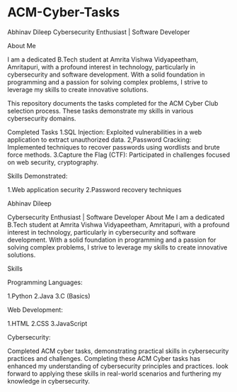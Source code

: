 # ACM-Cyber-Tasks


Abhinav Dileep
Cybersecurity Enthusiast | Software Developer


About Me

I am a dedicated B.Tech student at Amrita Vishwa Vidyapeetham, Amritapuri, with a profound interest in technology, particularly in cybersecurity and software development.
With a solid foundation in programming and a passion for solving complex problems, I strive to leverage my skills to create innovative solutions.

This repository documents the tasks completed for the ACM Cyber Club selection process. These tasks demonstrate my skills in various cybersecurity domains.

Completed Tasks
1.SQL Injection: Exploited vulnerabilities in a web application to extract unauthorized data.
2,Password Cracking: Implemented techniques to recover passwords using wordlists and brute force methods.
3.Capture the Flag (CTF): Participated in challenges focused on web security, cryptography.

Skills Demonstrated:

1.Web application security
2.Password recovery techniques


Abhinav Dileep

Cybersecurity Enthusiast | Software Developer
About Me
I am a dedicated B.Tech student at Amrita Vishwa Vidyapeetham, Amritapuri, with a profound interest in technology, particularly in cybersecurity and software development.
With a solid foundation in programming and a passion for solving complex problems, I strive to leverage my skills to create innovative solutions.

Skills

Programming Languages:

1.Python
2.Java
3.C (Basics)

Web Development:

1.HTML
2.CSS
3.JavaScript

Cybersecurity:

Completed ACM cyber tasks, demonstrating practical skills in cybersecurity practices and challenges.
Completing these ACM Cyber tasks has enhanced my understanding of cybersecurity principles and practices.
look forward to applying these skills in real-world scenarios and furthering my knowledge in cybersecurity.

